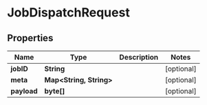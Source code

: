 

# JobDispatchRequest


## Properties

| Name | Type | Description | Notes |
|------------ | ------------- | ------------- | -------------|
|**jobID** | **String** |  |  [optional] |
|**meta** | **Map&lt;String, String&gt;** |  |  [optional] |
|**payload** | **byte[]** |  |  [optional] |



